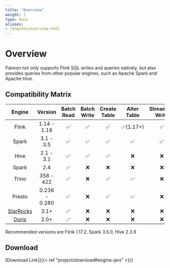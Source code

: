 ```yaml
---
title: "Overview"
weight: 1
type: docs
aliases:
- /engines/overview.html
---
```

<!--
Licensed to the Apache Software Foundation (ASF) under one
or more contributor license agreements.  See the NOTICE file
distributed with this work for additional information
regarding copyright ownership.  The ASF licenses this file
to you under the Apache License, Version 2.0 (the
"License"); you may not use this file except in compliance
with the License.  You may obtain a copy of the License at

  http://www.apache.org/licenses/LICENSE-2.0

Unless required by applicable law or agreed to in writing,
software distributed under the License is distributed on an
"AS IS" BASIS, WITHOUT WARRANTIES OR CONDITIONS OF ANY
KIND, either express or implied.  See the License for the
specific language governing permissions and limitations
under the License.
-->

# Overview

Paimon not only supports Flink SQL writes and queries natively,
but also provides queries from other popular engines, such as
Apache Spark and Apache Hive.

## Compatibility Matrix

| Engine |    Version    | Batch Read | Batch Write | Create Table | Alter Table | Streaming Write | Streaming Read | Batch Overwrite |
|:------:|:-------------:|:----------:|:-----------:|:------------:|:-----------:|:---------------:|:--------------:|:---------------:|
| Flink  |  1.14 - 1.18  |     ✅      |      ✅      |      ✅       |  ✅(1.17+)   |        ✅        |       ✅        |        ✅        |
| Spark  |   3.1 - 3.5   |     ✅      |      ✅      |      ✅       |      ✅      |        ✅        |    ✅(3.3+)     |        ✅        |
|  Hive  |   2.1 - 3.1   |     ✅      |      ✅      |      ✅       |      ❌      |        ❌        |       ❌        |        ❌        |
| Spark  |      2.4      |     ✅      |      ❌      |      ❌       |      ❌      |        ❌        |       ❌        |        ❌        |
| Trino  |   358 - 422   |     ✅      |      ❌      |      ✅       |      ✅      |        ❌        |       ❌        |        ❌        |
| Presto | 0.236 - 0.280 |     ✅      |      ❌      |      ✅       |      ✅      |        ❌        |       ❌        |        ❌        |
| [StarRocks](https://docs.starrocks.io/docs/data_source/catalog/paimon_catalog/) | 3.1+       |     ✅      |      ❌      |      ❌       |      ❌      |        ❌        |       ❌        |        ❌        |
| [Doris](https://doris.apache.org/docs/lakehouse/multi-catalog/paimon/) | 2.0+       |     ✅      |      ❌      |      ❌       |      ❌      |        ❌        |       ❌        |        ❌        |

Recommended versions are Flink 1.17.2, Spark 3.5.0, Hive 2.3.9

## Download

[Download Link]({{< ref "project/download#engine-jars" >}})
